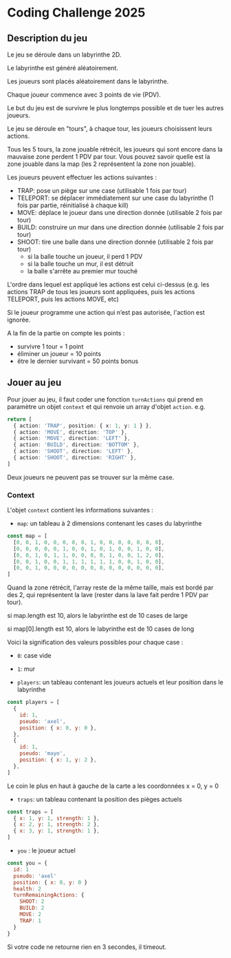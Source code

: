 # Coding Challenge 2025

## Description du jeu

Le jeu se déroule dans un labyrinthe 2D.

Le labyrinthe est généré aléatoirement.

Les joueurs sont placés aléatoirement dans le labyrinthe.

Chaque joueur commence avec 3 points de vie (PDV).

Le but du jeu est de survivre le plus longtemps possible et de tuer les autres joueurs.

Le jeu se déroule en "tours", à chaque tour, les joueurs choisissent leurs actions.

Tous les 5 tours, la zone jouable rétrécit, les joueurs qui sont encore dans la mauvaise zone perdent 1 PDV par tour.
Vous pouvez savoir quelle est la zone jouable dans la map (les 2 représentent la zone non jouable).

Les joueurs peuvent effectuer les actions suivantes :

- TRAP: pose un piège sur une case (utilisable 1 fois par tour)
- TELEPORT: se déplacer immédiatement sur une case du labyrinthe (1 fois par partie, réinitialisé à chaque kill)
- MOVE: déplace le joueur dans une direction donnée (utilisable 2 fois par tour)
- BUILD: construire un mur dans une direction donnée (utilisable 2 fois par tour)
- SHOOT: tire une balle dans une direction donnée (utilisable 2 fois par tour)
  - si la balle touche un joueur, il perd 1 PDV
  - si la balle touche un mur, il est détruit
  - la balle s'arrête au premier mur touché
 
L'ordre dans lequel est appliqué les actions est celui ci-dessus (e.g. les actions TRAP de tous les joueurs sont appliquées, puis les actions TELEPORT, puis les actions MOVE, etc)

Si le joueur programme une action qui n’est pas autorisée, l'action est ignorée.

A la fin de la partie on compte les points :

- survivre 1 tour = 1 point
- éliminer un joueur = 10 points
- être le dernier survivant = 50 points bonus

## Jouer au jeu

Pour jouer au jeu, il faut coder une fonction `turnActions` qui prend en paramètre un objet `context` et qui renvoie un array d'objet `action`.
e.g.

```ts
return [
  { action: 'TRAP', position: { x: 1, y: 1 } },
  { action: 'MOVE', direction: 'TOP' },
  { action: 'MOVE', direction: 'LEFT' },
  { action: 'BUILD', direction: 'BOTTOM' },
  { action: 'SHOOT', direction: 'LEFT' },
  { action: 'SHOOT', direction: 'RIGHT' },
]
```

Deux joueurs ne peuvent pas se trouver sur la même case.

### Context

L'objet `context` contient les informations suivantes :

- `map`: un tableau à 2 dimensions contenant les cases du labyrinthe

```js
const map = [
  [0, 0, 1, 0, 0, 0, 0, 0, 1, 0, 0, 0, 0, 0, 0, 0],
  [0, 0, 0, 0, 0, 1, 0, 0, 1, 0, 1, 0, 0, 1, 0, 0],
  [0, 0, 1, 0, 1, 1, 0, 0, 0, 0, 1, 0, 0, 1, 2, 0],
  [0, 0, 1, 0, 0, 1, 1, 1, 1, 1, 1, 0, 0, 1, 0, 0],
  [0, 0, 1, 0, 0, 0, 0, 0, 0, 0, 0, 0, 0, 0, 0, 0],
]
```
Quand la zone rétrécit, l'array reste de la même taille, mais est bordé par des 2, qui représentent la lave (rester dans la lave fait perdre 1 PDV par tour).

si map.length est 10, alors le labyrinthe est de 10 cases de large

si map[0].length est 10, alors le labyrinthe est de 10 cases de long

Voici la signification des valeurs possibles pour chaque case :

- `0`: case vide
- `1`: mur

- `players`: un tableau contenant les joueurs actuels et leur position dans le labyrinthe

```js
const players = [
  {
    id: 1,
    pseudo: 'axel',
    position: { x: 0, y: 0 },
  },
  {
    id: 1,
    pseudo: 'mayo',
    position: { x: 1, y: 2 },
  },
]
```

Le coin le plus en haut à gauche de la carte a les coordonnées x = 0, y = 0

- `traps`: un tableau contenant la position des pièges actuels

```js
const traps = [
  { x: 1, y: 1, strength: 1 },
  { x: 2, y: 1, strength: 2 },
  { x: 3, y: 1, strength: 1 },
]
```

- `you` : le joueur actuel

```js
const you = {
  id: 1
  pseudo: 'axel'
  position: { x: 0, y: 0 }
  health: 2
  turnRemainingActions: {
    SHOOT: 2
    BUILD: 2
    MOVE: 2
    TRAP: 1
  }
}
```

Si votre code ne retourne rien en 3 secondes, il timeout.
